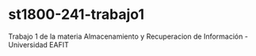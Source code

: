 # st1800-241-trabajo1
Trabajo 1 de la materia Almacenamiento y Recuperacion de Información - Universidad EAFIT
